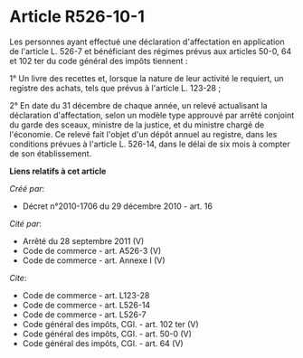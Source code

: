 # Article R526-10-1

Les personnes ayant effectué une déclaration d'affectation en application de l'article L. 526-7 et bénéficiant des régimes
prévus aux articles 50-0, 64 et 102 ter du code général des impôts tiennent :

1° Un livre des recettes et, lorsque la nature de leur activité le requiert, un registre des achats, tels que prévus à
l'article L. 123-28 ;

2° En date du 31 décembre de chaque année, un relevé actualisant la déclaration d'affectation, selon un modèle type approuvé
par arrêté conjoint du garde des sceaux, ministre de la justice, et du ministre chargé de l'économie. Ce relevé fait l'objet
d'un dépôt annuel au registre, dans les conditions prévues à l'article L. 526-14, dans le délai de six mois à compter de son
établissement.

**Liens relatifs à cet article**

_Créé par_:

  - Décret n°2010-1706 du 29 décembre 2010 - art. 16

_Cité par_:

  - Arrêté du 28 septembre 2011 (V)
  - Code de commerce - art. A526-3 (V)
  - Code de commerce - art. Annexe I (V)

_Cite_:

  - Code de commerce - art. L123-28
  - Code de commerce - art. L526-14
  - Code de commerce - art. L526-7
  - Code général des impôts, CGI. - art. 102 ter (V)
  - Code général des impôts, CGI. - art. 50-0 (V)
  - Code général des impôts, CGI. - art. 64 (V)
